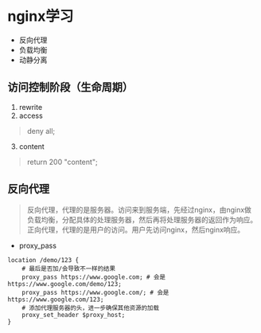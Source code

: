 # nginx学习
- 反向代理
- 负载均衡
- 动静分离

## 访问控制阶段（生命周期）
1. rewrite
2. access
> deny all;
3. content
> return 200 "content";

## 反向代理
> 反向代理，代理的是服务器。访问来到服务端，先经过nginx，由nginx做负载均衡，分配具体的处理服务器，然后再将处理服务器的返回作为响应。
> 正向代理，代理的是用户的访问。用户先访问nginx，然后nginx响应。
- proxy_pass
```nginx
location /demo/123 {
    # 最后是否加/会导致不一样的结果
    proxy_pass https://www.google.com; # 会是https://www.google.com/demo/123;
    proxy_pass https://www.google.com/; # 会是https://www.google.com/123;
    # 添加代理服务器的头，进一步确保其他资源的加载
    proxy_set_header $proxy_host;
}

```
